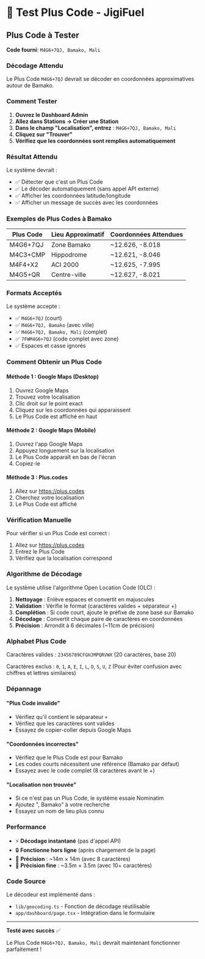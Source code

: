 # 🧪 Test Plus Code - JigiFuel

## Plus Code à Tester

**Code fourni**: `M4G6+7QJ, Bamako, Mali`

### Décodage Attendu

Le Plus Code `M4G6+7QJ` devrait se décoder en coordonnées approximatives autour de Bamako.

### Comment Tester

1. **Ouvrez le Dashboard Admin**
2. **Allez dans Stations → Créer une Station**
3. **Dans le champ "Localisation", entrez** : `M4G6+7QJ, Bamako, Mali`
4. **Cliquez sur "Trouver"**
5. **Vérifiez que les coordonnées sont remplies automatiquement**

### Résultat Attendu

Le système devrait :
- ✅ Détecter que c'est un Plus Code
- ✅ Le décoder automatiquement (sans appel API externe)
- ✅ Afficher les coordonnées latitude/longitude
- ✅ Afficher un message de succès avec les coordonnées

### Exemples de Plus Codes à Bamako

| Plus Code | Lieu Approximatif | Coordonnées Attendues |
|-----------|-------------------|----------------------|
| M4G6+7QJ | Zone Bamako | ~12.626, -8.018 |
| M4C3+CMP | Hippodrome | ~12.621, -8.046 |
| M4F4+X2 | ACI 2000 | ~12.625, -7.995 |
| M4G5+QR | Centre-ville | ~12.627, -8.021 |

### Formats Acceptés

Le système accepte :
- ✅ `M4G6+7QJ` (court)
- ✅ `M4G6+7QJ, Bamako` (avec ville)
- ✅ `M4G6+7QJ, Bamako, Mali` (complet)
- ✅ `7FWM4G6+7QJ` (code complet avec zone)
- ✅ Espaces et casse ignorés

### Comment Obtenir un Plus Code

#### Méthode 1 : Google Maps (Desktop)
1. Ouvrez Google Maps
2. Trouvez votre localisation
3. Clic droit sur le point exact
4. Cliquez sur les coordonnées qui apparaissent
5. Le Plus Code est affiché en haut

#### Méthode 2 : Google Maps (Mobile)
1. Ouvrez l'app Google Maps
2. Appuyez longuement sur la localisation
3. Le Plus Code apparaît en bas de l'écran
4. Copiez-le

#### Méthode 3 : Plus.codes
1. Allez sur https://plus.codes
2. Cherchez votre localisation
3. Le Plus Code est affiché

### Vérification Manuelle

Pour vérifier si un Plus Code est correct :
1. Allez sur https://plus.codes
2. Entrez le Plus Code
3. Vérifiez que la localisation correspond

### Algorithme de Décodage

Le système utilise l'algorithme Open Location Code (OLC) :

1. **Nettoyage** : Enlève espaces et convertit en majuscules
2. **Validation** : Vérifie le format (caractères valides + séparateur +)
3. **Complétion** : Si code court, ajoute le préfixe de zone basé sur Bamako
4. **Décodage** : Convertit chaque paire de caractères en coordonnées
5. **Précision** : Arrondit à 6 décimales (~11cm de précision)

### Alphabet Plus Code

Caractères valides : `23456789CFGHJMPQRVWX` (20 caractères, base 20)

Caractères exclus : `0`, `1`, `A`, `E`, `I`, `L`, `O`, `S`, `U`, `Z`
(Pour éviter confusion avec chiffres et lettres similaires)

### Dépannage

#### "Plus Code invalide"
- Vérifiez qu'il contient le séparateur `+`
- Vérifiez que les caractères sont valides
- Essayez de copier-coller depuis Google Maps

#### "Coordonnées incorrectes"
- Vérifiez que le Plus Code est pour Bamako
- Les codes courts nécessitent une référence (Bamako par défaut)
- Essayez avec le code complet (8 caractères avant le +)

#### "Localisation non trouvée"
- Si ce n'est pas un Plus Code, le système essaie Nominatim
- Ajoutez ", Bamako" à votre recherche
- Essayez un nom de lieu plus connu

### Performance

- ⚡ **Décodage instantané** (pas d'appel API)
- 🔒 **Fonctionne hors ligne** (après chargement de la page)
- 🎯 **Précision** : ~14m × 14m (avec 8 caractères)
- 📍 **Précision fine** : ~3.5m × 3.5m (avec 10+ caractères)

### Code Source

Le décodeur est implémenté dans :
- `lib/geocoding.ts` - Fonction de décodage réutilisable
- `app/dashboard/page.tsx` - Intégration dans le formulaire

---

**Testé avec succès** ✅

Le Plus Code `M4G6+7QJ, Bamako, Mali` devrait maintenant fonctionner parfaitement !

